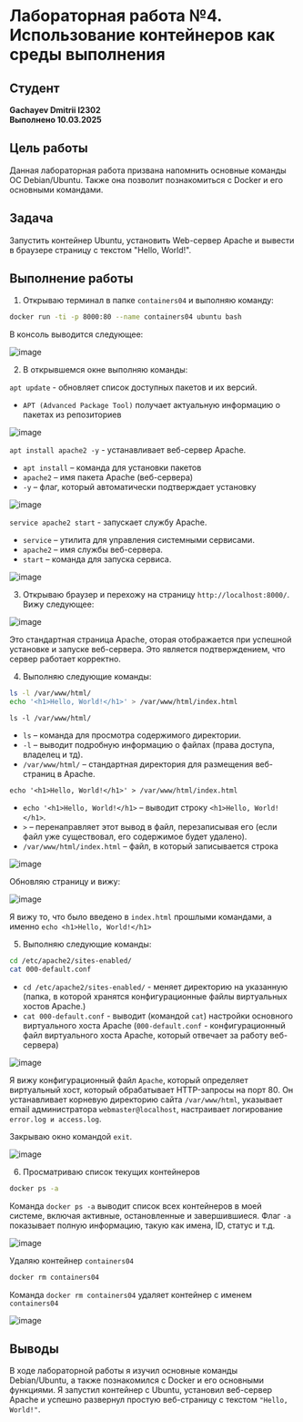 # Лабораторная работа №4. Использование контейнеров как среды выполнения

## Студент
**Gachayev Dmitrii I2302**  
**Выполнено 10.03.2025**  

## Цель работы
Данная лабораторная работа призвана напомнить основные команды ОС Debian/Ubuntu. Также она позволит познакомиться с Docker и его основными командами.
## Задача
Запустить контейнер Ubuntu, установить Web-сервер Apache и вывести в браузере страницу с текстом "Hello, World!".
## Выполнение работы
1. Открываю терминал в папке `containers04` и выполняю команду:

```bash
docker run -ti -p 8000:80 --name containers04 ubuntu bash
```

В консоль выводится следующее:

![image](screenshots/Screenshot_1.png)


2. В открывшемся окне выполняю команды:

`apt update` - обновляет список доступных пакетов и их версий.

- `APT (Advanced Package Tool)` получает актуальную информацию о пакетах из репозиториев

![image](screenshots/Screenshot_2.png)


`apt install apache2 -y` -  устанавливает веб-сервер Apache.

- `apt install` – команда для установки пакетов
- `apache2` – имя пакета Apache (веб-сервера)
- `-y` – флаг, который автоматически подтверждает установку

![image](screenshots/Screenshot_3.png)

`service apache2 start` - запускает службу Apache.

- `service` – утилита для управления системными сервисами.
- `apache2` – имя службы веб-сервера.
- `start` – команда для запуска сервиса.

![image](screenshots/Screenshot_4.png)

3. Открываю браузер и перехожу на страницу `http://localhost:8000/`. Вижу следующее: 

![image](screenshots/Screenshot_5.png)

Это стандартная страница Apache, оторая отображается при успешной установке и запуске веб-сервера. Это является подтверждением, что сервер работает корректно.

4. Выполняю следующие команды:

```bash
ls -l /var/www/html/
echo '<h1>Hello, World!</h1>' > /var/www/html/index.html
```

`ls -l /var/www/html/`

- `ls` – команда для просмотра содержимого директории.
- `-l` – выводит подробную информацию о файлах (права доступа, владелец и тд).
- `/var/www/html/` – стандартная директория для размещения веб-страниц в Apache.

`echo '<h1>Hello, World!</h1>' > /var/www/html/index.html`

- `echo '<h1>Hello, World!</h1>` – выводит строку `<h1>Hello, World!</h1>`.
- `>` – перенаправляет этот вывод в файл, перезаписывая его (если файл уже существовал, его содержимое будет удалено).
- `/var/www/html/index.html` – файл, в который записывается строка

![image](screenshots/Screenshot_6.png)

Обновляю страницу и вижу:

![image](screenshots/Screenshot_7.png)

Я вижу то, что было введено в `index.html` прошлыми командами, а именно `echo <h1>Hello, World!</h1>`

5. Выполняю следующие команды:

```bash
cd /etc/apache2/sites-enabled/
cat 000-default.conf
```

- `cd /etc/apache2/sites-enabled/` - меняет директорию на указанную (папка, в которой хранятся конфигурационные файлы виртуальных хостов Apache.)
- `cat 000-default.conf` - выводит (командой `cat`) настройки основного виртуального хоста Apache (`000-default.conf` - конфигурационный файл виртуального хоста Apache, который отвечает за работу веб-сервера)

![image](screenshots/Screenshot_8.png)

Я вижу конфигурационный файл `Apache`, который определяет виртуальный хост, который обрабатывает HTTP-запросы на порт 80. Он устанавливает корневую директорию сайта `/var/www/html`, указывает email администратора `webmaster@localhost`, настраивает логирование `error.log и access.log`.

Закрываю окно командой `exit`.

![image](screenshots/Screenshot_9.png)

6. Просматриваю список текущих контейнеров

```bash
docker ps -a
```

Команда `docker ps -a` выводит список всех контейнеров в моей системе, включая активные, остановленные и завершившиеся. Флаг `-a` показывает полную информацию, такую как имена, ID, статус и т.д.

![image](screenshots/Screenshot_10.png)

Удаляю контейнер `containers04`

```bash
docker rm containers04
```

Команда `docker rm containers04` удаляет контейнер с именем `containers04`

![image](screenshots/Screenshot_11.png)


## Выводы
В ходе лабораторной работы я изучил основные команды Debian/Ubuntu, а также познакомился с Docker и его основными функциями. Я запустил контейнер с Ubuntu, установил веб-сервер Apache и успешно развернул простую веб-страницу с текстом `"Hello, World!"`.
